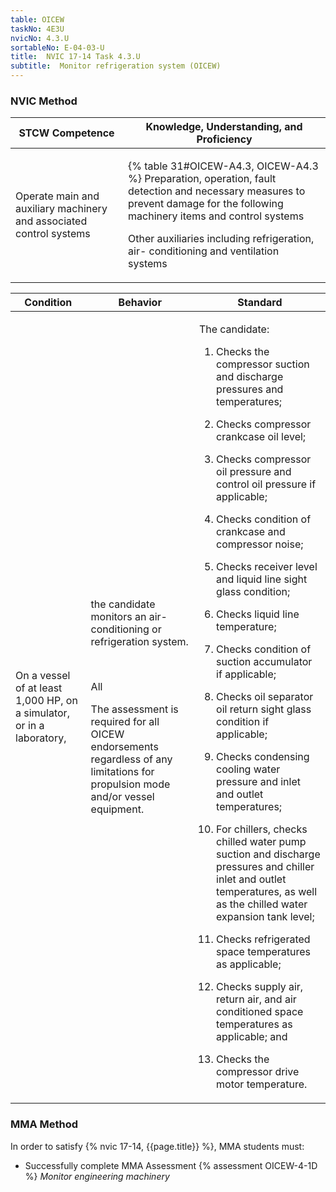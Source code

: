 ```yaml
---
table: OICEW
taskNo: 4E3U
nvicNo: 4.3.U 
sortableNo: E-04-03-U
title:  NVIC 17-14 Task 4.3.U 
subtitle:  Monitor refrigeration system (OICEW)
---
```






### NVIC Method

<a style="display:none;" onclick="togglevisibility('nvic_methods')" >Show NVIC method.</a>

<div id='nvic_methods' class='show'>

<table>
<thead>
<tr>
<th class='forty'> STCW Competence </th>
<th class='sixty'> Knowledge, Understanding, and Proficiency </th>
</tr>
</thead>

<tbody>
<tr><td markdown='1'>

Operate main and auxiliary machinery and associated control systems

</td><td markdown='1'>

{% table 31#OICEW-A4.3, OICEW-A4.3 %} Preparation, operation, fault detection and necessary measures to prevent damage for the following machinery items and control systems 

Other auxiliaries including refrigeration, air- conditioning and ventilation systems

</td></tr>


</tbody>
</table>


<table>
<thead>
<tr><th class='twenty'>  Condition </th><th class='twenty'> Behavior </th><th  class='sixty'>Standard </th></tr>
</thead>
<tbody >



<tr><td markdown='1'>

On a vessel of at least 1,000 HP, on a simulator, or in a laboratory,

</td><td markdown='1'>

the candidate monitors an air- conditioning or refrigeration system.

<br>

<div class="tooltip" markdown='1'>

All

The assessment is required for all OICEW endorsements regardless of any limitations for propulsion mode and/or vessel equipment.

</div>


</td><td markdown='1'>

The candidate:

1. Checks the compressor suction and discharge pressures and temperatures;

2. Checks compressor crankcase oil level;

3. Checks compressor oil pressure and control oil pressure if applicable;

4. Checks condition of crankcase and compressor noise;

5. Checks receiver level and liquid line sight glass condition;

6. Checks liquid line temperature;

7. Checks condition of suction accumulator if applicable;

8. Checks oil separator oil return sight glass condition if applicable;

9. Checks condensing cooling water pressure and inlet and outlet temperatures;

10. For chillers, checks chilled water pump suction and discharge pressures and chiller inlet and outlet temperatures, as well as the chilled water expansion tank level;

11. Checks refrigerated space temperatures as applicable;

12. Checks supply air, return air, and air conditioned space temperatures as applicable; and

13. Checks the compressor drive motor temperature.

</td></tr>
</tbody>
</table>
</div>


### MMA Method

In order to satisfy  {% nvic 17-14, {{page.title}}  %}, MMA students must:

* Successfully complete MMA Assessment {% assessment OICEW-4-1D %} *Monitor engineering machinery*